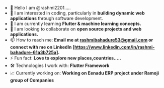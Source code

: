 - 👋 Hello I am @rashmi2201.....
- 👀 I am interested in coding, particularly in **building dynamic web applications** through software development.
- 🌱 I am currently learning **Flutter & machine learning concepts.**
- 💞️ I am looking to collaborate on **open source projects and web applications.**
- 📫 How to reach me: **Email me at rashmibahadure53@gmail.com  or connect with me on LinkedIn [https://www.linkedin.com/in/rashmi-bahadure-61a3b725a].**
- ⚡ Fun fact: **Love to explore new places,countries.....**
- 🛠️ Technologies I work with: **Flutter Framework**
- 📈 Currently working on: **Working on Eenadu ERP project under Ramoji group of Companies**


<!---
rashmi2201/rashmi2201 is a ✨ special ✨ repository because its `README.md` (this file) appears on your GitHub profile.
You can click the Preview link to take a look at your changes.
--->
